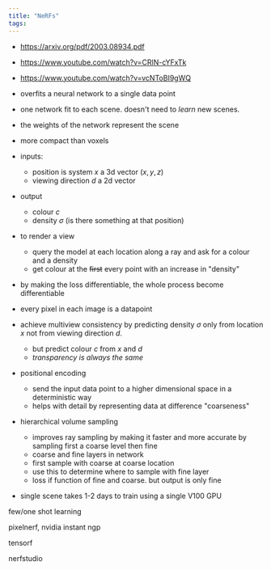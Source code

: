 ```yaml
---
title: "NeRFs"
tags: 
---
```


- https://arxiv.org/pdf/2003.08934.pdf
- https://www.youtube.com/watch?v=CRlN-cYFxTk
- https://www.youtube.com/watch?v=vcNToBI9gWQ

- overfits a neural network to a single data point
- one network fit to each scene. doesn't need to _learn_ new scenes. 
- the weights of the network represent the scene
- more compact than voxels
- inputs:
	- position is system $x$ a 3d vector $(x,y,z)$
	- viewing direction $d$ a 2d vector 
- output
	- colour $c$
	- density $\sigma$ (is there something at that position)
- to render a view 
	- query the model at each location along a ray and ask for a colour and a density
	- get colour at the ~~first~~ every point with an increase in "density"
- by making the loss differentiable, the whole process become differentiable
- every pixel in each image is a datapoint
- achieve multiview consistency by predicting density $\sigma$ only from location $x$ not from viewing direction $d$.
	- but predict colour $c$ from $x$ and $d$
	- _transparency is always the same_
- positional encoding
	- send the input data point to a higher dimensional space in a deterministic way
	- helps with detail by representing data at difference "coarseness"
- hierarchical volume sampling
	- improves ray sampling by making it faster and more accurate by sampling first a coarse level then fine
	- coarse and fine layers in network
	- first sample with coarse at coarse location
	- use this to determine where to sample with fine layer
	- loss if function of fine and coarse. but output is only fine
- single scene takes 1-2 days to train using a single V100 GPU

few/one shot learning

pixelnerf, nvidia instant ngp

tensorf

nerfstudio